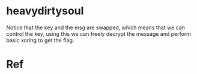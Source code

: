 # heavydirtysoul

Notice that the key and the msg are swapped, which means that we can control the key, using this we can freely decrypt the message and perform basic xoring to get the flag.

# Ref
